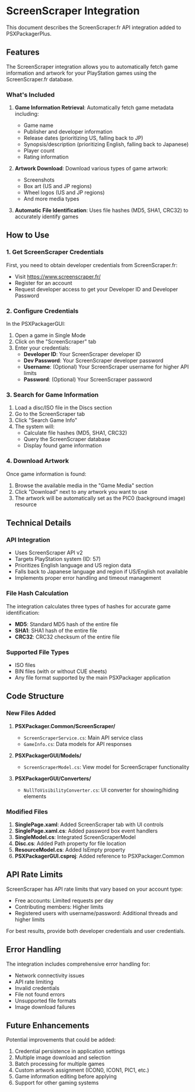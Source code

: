# ScreenScraper Integration

This document describes the ScreenScraper.fr API integration added to PSXPackagerPlus.

## Features

The ScreenScraper integration allows you to automatically fetch game information and artwork for your PlayStation games using the ScreenScraper.fr database.

### What's Included

1. **Game Information Retrieval**: Automatically fetch game metadata including:
   - Game name
   - Publisher and developer information
   - Release dates (prioritizing US, falling back to JP)
   - Synopsis/description (prioritizing English, falling back to Japanese)
   - Player count
   - Rating information

2. **Artwork Download**: Download various types of game artwork:
   - Screenshots
   - Box art (US and JP regions)
   - Wheel logos (US and JP regions)
   - And more media types

3. **Automatic File Identification**: Uses file hashes (MD5, SHA1, CRC32) to accurately identify games

## How to Use

### 1. Get ScreenScraper Credentials

First, you need to obtain developer credentials from ScreenScraper.fr:
- Visit https://www.screenscraper.fr/
- Register for an account
- Request developer access to get your Developer ID and Developer Password

### 2. Configure Credentials

In the PSXPackagerGUI:
1. Open a game in Single Mode
2. Click on the "ScreenScraper" tab
3. Enter your credentials:
   - **Developer ID**: Your ScreenScraper developer ID
   - **Dev Password**: Your ScreenScraper developer password
   - **Username**: (Optional) Your ScreenScraper username for higher API limits
   - **Password**: (Optional) Your ScreenScraper password

### 3. Search for Game Information

1. Load a disc/ISO file in the Discs section
2. Go to the ScreenScraper tab
3. Click "Search Game Info"
4. The system will:
   - Calculate file hashes (MD5, SHA1, CRC32)
   - Query the ScreenScraper database
   - Display found game information

### 4. Download Artwork

Once game information is found:
1. Browse the available media in the "Game Media" section
2. Click "Download" next to any artwork you want to use
3. The artwork will be automatically set as the PIC0 (background image) resource

## Technical Details

### API Integration

- Uses ScreenScraper API v2
- Targets PlayStation system (ID: 57)
- Prioritizes English language and US region data
- Falls back to Japanese language and region if US/English not available
- Implements proper error handling and timeout management

### File Hash Calculation

The integration calculates three types of hashes for accurate game identification:
- **MD5**: Standard MD5 hash of the entire file
- **SHA1**: SHA1 hash of the entire file  
- **CRC32**: CRC32 checksum of the entire file

### Supported File Types

- ISO files
- BIN files (with or without CUE sheets)
- Any file format supported by the main PSXPackager application

## Code Structure

### New Files Added

1. **PSXPackager.Common/ScreenScraper/**
   - `ScreenScraperService.cs`: Main API service class
   - `GameInfo.cs`: Data models for API responses

2. **PSXPackagerGUI/Models/**
   - `ScreenScraperModel.cs`: View model for ScreenScraper functionality

3. **PSXPackagerGUI/Converters/**
   - `NullToVisibilityConverter.cs`: UI converter for showing/hiding elements

### Modified Files

1. **SinglePage.xaml**: Added ScreenScraper tab with UI controls
2. **SinglePage.xaml.cs**: Added password box event handlers
3. **SingleModel.cs**: Integrated ScreenScraperModel
4. **Disc.cs**: Added Path property for file location
5. **ResourceModel.cs**: Added IsEmpty property
6. **PSXPackagerGUI.csproj**: Added reference to PSXPackager.Common

## API Rate Limits

ScreenScraper has API rate limits that vary based on your account type:
- Free accounts: Limited requests per day
- Contributing members: Higher limits
- Registered users with username/password: Additional threads and higher limits

For best results, provide both developer credentials and user credentials.

## Error Handling

The integration includes comprehensive error handling for:
- Network connectivity issues
- API rate limiting
- Invalid credentials
- File not found errors
- Unsupported file formats
- Image download failures

## Future Enhancements

Potential improvements that could be added:
1. Credential persistence in application settings
2. Multiple image download and selection
3. Batch processing for multiple games
4. Custom artwork assignment (ICON0, ICON1, PIC1, etc.)
5. Game information editing before applying
6. Support for other gaming systems
